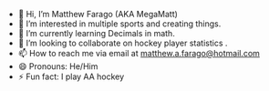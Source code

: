 - 👋 Hi, I’m Matthew Farago (AKA MegaMatt)
- 👀 I’m interested in multiple sports and creating things.
- 🌱 I’m currently learning Decimals in math.
- 💞️ I’m looking to collaborate on hockey player statistics .
- 📫 How to reach me via email at matthew.a.farago@hotmail.com
- 😄 Pronouns: He/Him
- ⚡ Fun fact: I play AA hockey
